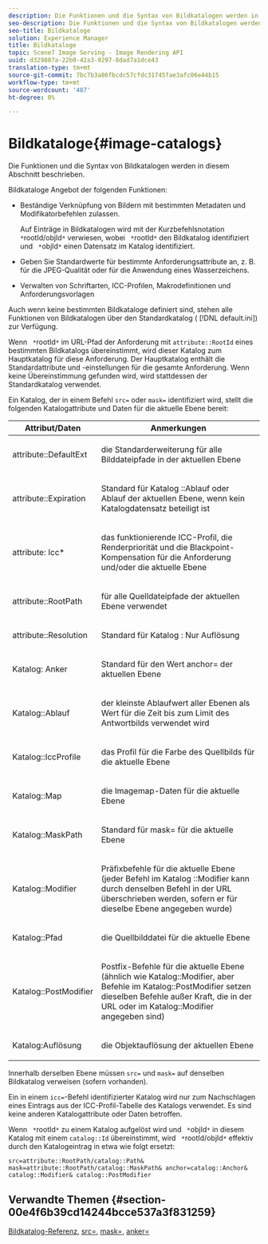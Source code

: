 ```yaml
---
description: Die Funktionen und die Syntax von Bildkatalogen werden in diesem Abschnitt beschrieben.
seo-description: Die Funktionen und die Syntax von Bildkatalogen werden in diesem Abschnitt beschrieben.
seo-title: Bildkataloge
solution: Experience Manager
title: Bildkataloge
topic: Scene7 Image Serving - Image Rendering API
uuid: d329807a-22b0-42a3-9297-8dad7a1dce43
translation-type: tm+mt
source-git-commit: 7bc7b3a86fbcdc57cfdc31745fae3afc06e44b15
workflow-type: tm+mt
source-wordcount: '487'
ht-degree: 0%

---
```



# Bildkataloge{#image-catalogs}

Die Funktionen und die Syntax von Bildkatalogen werden in diesem Abschnitt beschrieben.

Bildkataloge Angebot der folgenden Funktionen:

* Beständige Verknüpfung von Bildern mit bestimmten Metadaten und Modifikatorbefehlen zulassen.

   Auf Einträge in Bildkatalogen wird mit der Kurzbefehlsnotation ` *`rootId/objId`*` verwiesen, wobei ` *`rootId`*` den Bildkatalog identifiziert und ` *`objId`*` einen Datensatz im Katalog identifiziert.
* Geben Sie Standardwerte für bestimmte Anforderungsattribute an, z. B. für die JPEG-Qualität oder für die Anwendung eines Wasserzeichens.
* Verwalten von Schriftarten, ICC-Profilen, Makrodefinitionen und Anforderungsvorlagen

Auch wenn keine bestimmten Bildkataloge definiert sind, stehen alle Funktionen von Bildkatalogen über den Standardkatalog ( [!DNL default.ini]) zur Verfügung.

Wenn ` *`rootId`*` im URL-Pfad der Anforderung mit `attribute::RootId` eines bestimmten Bildkatalogs übereinstimmt, wird dieser Katalog zum Hauptkatalog für diese Anforderung. Der Hauptkatalog enthält die Standardattribute und -einstellungen für die gesamte Anforderung. Wenn keine Übereinstimmung gefunden wird, wird stattdessen der Standardkatalog verwendet.

Ein Katalog, der in einem Befehl `src=` oder `mask=` identifiziert wird, stellt die folgenden Katalogattribute und Daten für die aktuelle Ebene bereit:

<table id="table_D3FA66EA5D054745900DE5A120885AA8"> 
 <thead> 
  <tr> 
   <th class="entry"> <b> Attribut/Daten</b> </th> 
   <th class="entry"> <b> Anmerkungen</b> </th> 
  </tr> 
 </thead>
 <tbody> 
  <tr> 
   <td> <p> <span class="codeph"> attribute::DefaultExt</span> </p> </td> 
   <td> <p> die Standarderweiterung für alle Bilddateipfade in der aktuellen Ebene </p> </td> 
  </tr> 
  <tr> 
   <td> <p> <span class="codeph"> attribute::Expiration</span> </p> </td> 
   <td> <p> Standard für Katalog <span class="codeph">::Ablauf</span> oder Ablauf der aktuellen Ebene, wenn kein Katalogdatensatz beteiligt ist </p> </td> 
  </tr> 
  <tr> 
   <td> <p> <span class="codeph"> attribute: Icc*</span> </p> </td> 
   <td> <p> das funktionierende ICC-Profil, die Renderpriorität und die Blackpoint-Kompensation für die Anforderung und/oder die aktuelle Ebene </p> </td> 
  </tr> 
  <tr> 
   <td> <p> <span class="codeph"> attribute::RootPath</span> </p> </td> 
   <td> <p> für alle Quelldateipfade der aktuellen Ebene verwendet </p> </td> 
  </tr> 
  <tr> 
   <td> <p> <span class="codeph"> attribute::Resolution</span> </p> </td> 
   <td> <p> Standard für Katalog <span class="codeph">: Nur Auflösung</span> </p> </td> 
  </tr> 
  <tr> 
   <td> <p> <span class="codeph"> Katalog: Anker</span> </p> </td> 
   <td> <p> Standard für den Wert <span class="codeph"> anchor=</span> der aktuellen Ebene </p> </td> 
  </tr> 
  <tr> 
   <td> <p> <span class="codeph"> Katalog::Ablauf</span> </p> </td> 
   <td> <p> der kleinste Ablaufwert aller Ebenen als Wert für die Zeit bis zum Limit des Antwortbilds verwendet wird </p> </td> 
  </tr> 
  <tr> 
   <td> <p> <span class="codeph"> Katalog::IccProfile</span> </p> </td> 
   <td> <p> das Profil für die Farbe des Quellbilds für die aktuelle Ebene </p> </td> 
  </tr> 
  <tr> 
   <td> <p> <span class="codeph"> Katalog::Map</span> </p> </td> 
   <td> <p> die Imagemap-Daten für die aktuelle Ebene </p> </td> 
  </tr> 
  <tr> 
   <td> <p> <span class="codeph"> Katalog::MaskPath</span> </p> </td> 
   <td> <p> Standard für <span class="codeph"> mask=</span> für die aktuelle Ebene </p> </td> 
  </tr> 
  <tr> 
   <td> <p> <span class="codeph"> Katalog::Modifier</span> </p> </td> 
   <td> <p> Präfixbefehle für die aktuelle Ebene (jeder Befehl im Katalog <span class="codeph">::Modifier</span> kann durch denselben Befehl in der URL überschrieben werden, sofern er für dieselbe Ebene angegeben wurde) </p> </td> 
  </tr> 
  <tr> 
   <td> <p> <span class="codeph"> Katalog::Pfad</span> </p> </td> 
   <td> <p> die Quellbilddatei für die aktuelle Ebene </p> </td> 
  </tr> 
  <tr> 
   <td> <p> <span class="codeph"> Katalog::PostModifier</span> </p> </td> 
   <td> <p> Postfix-Befehle für die aktuelle Ebene (ähnlich wie <span class="codeph"> Katalog::Modifier</span>, aber Befehle im <span class="codeph"> Katalog::PostModifier</span> setzen dieselben Befehle außer Kraft, die in der URL oder im <span class="codeph"> Katalog::Modifier</span> angegeben sind) </p> </td> 
  </tr> 
  <tr> 
   <td> <p> <span class="codeph"> Katalog:Auflösung</span> </p> </td> 
   <td> <p> die Objektauflösung der aktuellen Ebene </p> </td> 
  </tr> 
 </tbody> 
</table>

Innerhalb derselben Ebene müssen `src=` und `mask=` auf denselben Bildkatalog verweisen (sofern vorhanden).

Ein in einem `icc=`-Befehl identifizierter Katalog wird nur zum Nachschlagen eines Eintrags aus der ICC-Profil-Tabelle des Katalogs verwendet. Es sind keine anderen Katalogattribute oder Daten betroffen.

Wenn ` *`rootId`*` zu einem Katalog aufgelöst wird und ` *`objId`*` in diesem Katalog mit einem `catalog::Id` übereinstimmt, wird ` *`rootId/objId`*` effektiv durch den Katalogeintrag in etwa wie folgt ersetzt:

`src=attribute::RootPath/catalog::Path& mask=attribute::RootPath/catalog::MaskPath& anchor=catalog::Anchor& catalog::Modifier& catalog::PostModifier`

## Verwandte Themen {#section-00e4f6b39cd14244bcce537a3f831259}

[Bildkatalog-Referenz](../../../../../is-api/image-catalog/image-serving-api-ref/c-image-catalog-reference/c-overview/c-overview.md#concept-9ce2b6a133de45f783e95cabc5810ac3),  [src=](../../../../../is-api/http-ref/image-serving-api-ref/c-http-protocol-reference/c-command-reference/r-src.md#reference-f6506637778c4c69bf106a7924a91ab1),  [mask=](../../../../../is-api/http-ref/image-serving-api-ref/c-http-protocol-reference/c-command-reference/r-mask.md#reference-922254e027404fb890b850e2723ee06e),  [anker=](../../../../../is-api/http-ref/image-serving-api-ref/c-http-protocol-reference/c-command-reference/r-anchor.md#reference-6661e548ab284b82828d8d94c8ddeb7c)
